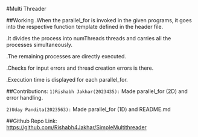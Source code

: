 #Multi Threader

 ##Working
.When the parallel_for is invoked in the given programs, it goes into the respective function template defined in the header file.

.It divides the process into numThreads threads and carries all the processes simultaneously.

.The remaining processes are directly executed.

.Checks for input errors and thread creation errors is there.

.Execution time is displayed for each parallel_for.


##Contributions:
`1)Rishabh Jakhar(2023435):` Made parallel_for (2D) and error handling.

`2)Uday Pandita(2023563):` Made parallel_for (1D) and README.md



##Github Repo Link:
https://github.com/Rishabh4Jakhar/SimpleMultithreader
